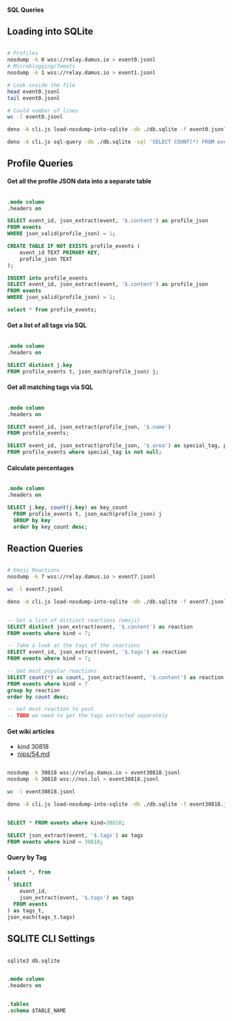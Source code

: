 #### SQL Queries

## Loading into SQLite

``` bash

# Profiles
nosdump -k 0 wss://relay.damus.io > event0.jsonl
# Microblogging/Tweets
nosdump -k 1 wss://relay.damus.io > event1.jsonl

# Look inside the file
head event0.jsonl
tail event0.jsonl

# Could number of lines
wc -l event0.jsonl

deno -A cli.js load-nosdump-into-sqlite -db ./db.sqlite -f event0.jsonl

deno -A cli.js sql-query -db ./db.sqlite -sql 'SELECT COUNT(*) FROM events;'

```
## Profile Queries

#### Get all the profile JSON data into a separate table

``` sql

.mode column
.headers on

SELECT event_id, json_extract(event, '$.content') as profile_json
FROM events
WHERE json_valid(profile_json) = 1;

CREATE TABLE IF NOT EXISTS profile_events (
    event_id TEXT PRIMARY KEY,
    profile_json TEXT
);

INSERT into profile_events
SELECT event_id, json_extract(event, '$.content') as profile_json
FROM events
WHERE json_valid(profile_json) = 1;

select * from profile_events;

```

#### Get a list of all tags via SQL

``` SQL

.mode column
.headers on

SELECT distinct j.key
FROM profile_events t, json_each(profile_json) j;

```

#### Get all matching tags via SQL

``` SQL

.mode column
.headers on

SELECT event_id, json_extract(profile_json, '$.name')
FROM profile_events;

SELECT event_id, json_extract(profile_json, '$.area') as special_tag, profile_json
FROM profile_events where special_tag is not null;


```

#### Calculate percentages
``` sql

.mode column
.headers on

SELECT j.key, count(j.key) as key_count
  FROM profile_events t, json_each(profile_json) j
  GROUP by key
  order by key_count desc;

```

## Reaction Queries 

``` bash

# Emoji Reactions
nosdump -k 7 wss://relay.damus.io > event7.jsonl

wc -l event7.jsonl

deno -A cli.js load-nosdump-into-sqlite -db ./db.sqlite -f event7.jsonl

```

``` sql

-- Get a list of distinct reactions (emoji)
SELECT distinct json_extract(event, '$.content') as reaction
FROM events where kind = 7;

-- Take a look at the tags of the reactions
SELECT event_id, json_extract(event, '$.tags') as reaction
FROM events where kind = 7;

-- Get most popular reactions
SELECT count(*) as count, json_extract(event, '$.content') as reaction
FROM events where kind = 7
group by reaction
order by count desc;

-- Get most reaction to post
-- TODO we need to get the tags extracted separately

```

#### Get wiki articles

* kind 30818
* [nips/54.md](https://github.com/nostr-protocol/nips/blob/master/54.md)

``` bash

nosdump -k 30818 wss://relay.damus.io > event30818.jsonl
nosdump -k 30818 wss://nos.lol > event30818.jsonl

wc -l event30818.jsonl

deno -A cli.js load-nosdump-into-sqlite -db ./db.sqlite -f event30818.jsonl

```

``` SQL

SELECT * FROM events where kind=30818;

SELECT json_extract(event, '$.tags') as tags
FROM events where kind = 30818;
```

#### Query by Tag

``` SQL
select *, from 
(
  SELECT
    event_id,
    json_extract(event, '$.tags') as tags
  FROM events
) as tags_t,
json_each(tags_t.tags)


```
## SQLITE CLI Settings

``` bash

sqlite3 db.sqlite

```

``` sql

.mode column
.headers on


.tables
.schema $TABLE_NAME

```